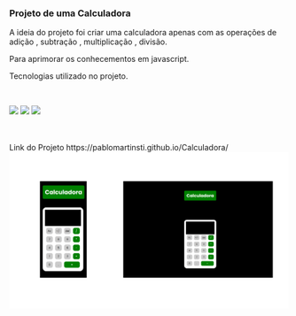 <h3>Projeto de uma Calculadora </h3>

<p>A ideia do projeto foi criar uma calculadora apenas com as operações de adição , subtração , multiplicação , divisão.</p>

<p>Para aprimorar os conhecementos em javascript.</p>
<p>Tecnologias utilizado no projeto.</p>
<br>

<img src = "https://img.shields.io/badge/HTML5-E34F26?style=for-the-badge&logo=html5&logoColor=white" > <img src ="https://img.shields.io/badge/CSS-239120?&style=for-the-badge&logo=css3&logoColor=white" > <img src = "https://img.shields.io/badge/JavaScript-323330?style=for-the-badge&logo=javascript&logoColor=F7DF1E">

<br>
<br>
Link do Projeto https://pablomartinsti.github.io/Calculadora/


<img src = "https://github.com/pablomartinsti/Calculadora/blob/main/img/Site%20para%20Link%20na%20Bio%20Tecnologia%20e%20Jogos%20Escuro%20Simples%20Azul-escuro%20(1).png " >
